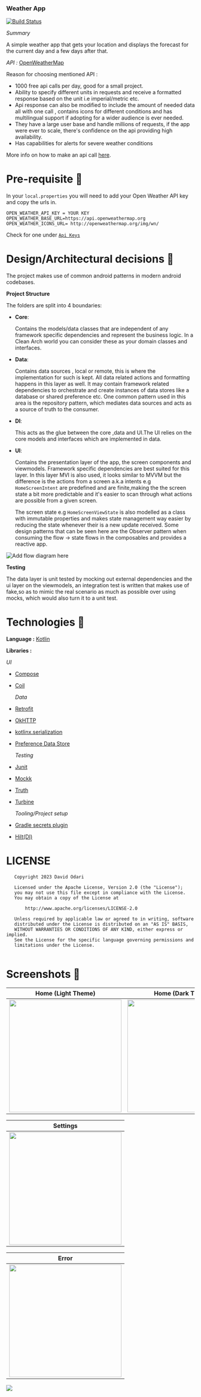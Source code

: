 ### Weather App

[![Build Status](https://app.bitrise.io/app/80f9b4627fc90757/status.svg?token=3KnRQl0WRfDT5UTzPDiRgA&branch=develop)](https://app.bitrise.io/app/80f9b4627fc90757)

*Summary*

A simple weather app that gets your location and displays the forecast for the current day and a few days after that.

*API :* [OpenWeatherMap](https://openweathermap.org/api)

Reason for choosing mentioned API :
- 1000 free api calls per day, good for a small project.
- Ability to specify different units in requests and receive a formatted response based on the unit i.e imperial/metric etc.
- Api response can also be modified to include the amount of needed data all with one call ,
contains icons for different conditions and has multilingual support if adopting for a wider audience is ever needed.
- They have a large user base and handle millions of requests, if the app were ever to scale, there's confidence on the api providing high availability.
- Has capabilities for alerts for severe weather conditions

More info on how to make an api call [here](https://openweathermap.org/api/one-call-3#multi).

# Pre-requisite 📝

In your `local.properties` you will need to add your Open Weather API key and copy the urls in.

```properties
OPEN_WEATHER_API_KEY = YOUR KEY
OPEN_WEATHER_BASE_URL=https://api.openweathermap.org
OPEN_WEATHER_ICONS_URL= http://openweathermap.org/img/wn/
```

Check for one under  [`Api Keys`](https://home.openweathermap.org/api_keys)

# Design/Architectural decisions 📐

The project makes use of common android patterns in modern android codebases.

**Project Structure**

The folders are split into 4 boundaries:
 - **Core**:

   Contains the models/data classes that are independent of any framework specific dependencies and represent the business logic. 
   In a Clean Arch world you can consider these as your domain classes and interfaces.

 - **Data**:

   Contains data sources , local or remote, this is where the implementation for such is kept. All data related actions and formatting happens in this layer as well.
   It may contain framework related dependencies to orchestrate and create instances of data stores like a database or shared preference etc.
   One common pattern used in this area is the repository pattern, which mediates data sources and acts as a source of truth to the consumer.

 - **DI**:

   This acts as the glue between the core ,data and UI.The UI relies on the core models and interfaces which are implemented in data.

 - **UI**:

   Contains the presentation layer of the app, the screen components and viewmodels. Framework specific dependencies are best suited for this layer.
   In this layer MVI is also used, it looks similar to MVVM but the difference is the actions from a screen a.k.a intents e.g ```HomeScreenIntent``` are predefined and are finite,making the
   the screen state a bit more predictable and it's easier to scan through what actions are possible from a given screen.

   The screen state e.g ```HomeScreenViewState``` is also modelled as a class with immutable properties and makes state management way easier by reducing the state whenever their is a new update received.
   Some design patterns that can be seen here are the Observer pattern when consuming the flow -> state flows in the composables and provides a reactive app.

![Add flow diagram here](/docs/MVI.png)

**Testing**

The data layer is unit tested by mocking out external dependencies and the ui layer on the viewmodels, an integration test
is written that makes use of fake,so as to mimic the real scenario as much as possible over using mocks, which would also turn it to a unit test.

# Technologies 🔨

**Language :** [Kotlin](https://github.com/JetBrains/kotlin)

**Libraries :**

  *UI*
- [Compose](https://developer.android.com/jetpack/compose)
- [Coil](https://coil-kt.github.io/coil/compose/https://coil-kt.github.io/coil/compose/) 

  *Data*
- [Retrofit](https://square.github.io/retrofit/)
- [OkHTTP](https://square.github.io/okhttp/)
- [kotlinx.serialization](https://kotlinlang.org/docs/serialization.html)
- [Preference Data Store](https://developer.android.com/topic/libraries/architecture/datastore) 

   *Testing*
- [Junit](https://junit.org/junit4/)
- [Mockk](https://mockk.io/) 
- [Truth](https://truth.dev/)
- [Turbine](https://github.com/cashapp/turbine)

   *Tooling/Project setup*
- [Gradle secrets plugin](https://github.com/google/secrets-gradle-plugin)
- [Hilt(DI)](https://developer.android.com/training/dependency-injection/hilt-android)


# LICENSE

```
   Copyright 2023 David Odari

   Licensed under the Apache License, Version 2.0 (the "License");
   you may not use this file except in compliance with the License.
   You may obtain a copy of the License at

       http://www.apache.org/licenses/LICENSE-2.0

   Unless required by applicable law or agreed to in writing, software
   distributed under the License is distributed on an "AS IS" BASIS,
   WITHOUT WARRANTIES OR CONDITIONS OF ANY KIND, either express or implied.
   See the License for the specific language governing permissions and
   limitations under the License.
   
```


# Screenshots 📱

|               Home       (Light Theme)                |                  Home  (Dark Theme)                   |
|:-----------------------------------------------------:|:-----------------------------------------------------:|
| <img src="/docs/screenshots/white.png" width="300px"> | <img src="/docs/screenshots/black.png" width="300px"> |

|                         Settings                          |
|:---------------------------------------------------------:|
| <img src="/docs/screenshots/settings.jpeg" width="300px"> |

|                        Error                        |
|:---------------------------------------------------:|
| <img src="/docs/screenshots/drk.png" width="300px"> |


![](https://media.giphy.com/media/hWvk9iUU4uBBeyBq0k/giphy.gif)


